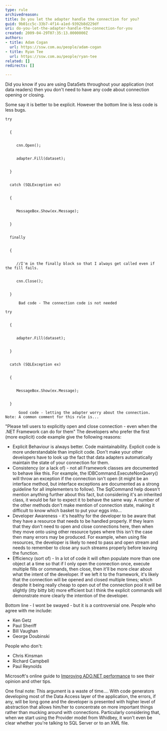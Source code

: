 ```yaml
---
type: rule
archivedreason: 
title: Do you let the adapter handle the connection for you?
guid: 9b01cc5c-33b7-4f14-a1ed-9392b8d229df
uri: do-you-let-the-adapter-handle-the-connection-for-you
created: 2009-04-29T07:35:13.0000000Z
authors:
- title: Adam Cogan
  url: https://ssw.com.au/people/adam-cogan
- title: Ryan Tee
  url: https://ssw.com.au/people/ryan-tee
related: []
redirects: []

---
```


Did you know if you are using DataSets throughout your application (not data readers) then you don't need to have any code about connection opening or closing.

Some say it is better to be explicit. However the bottom line is less code is less bugs.

<!--endintro-->


```
try


  {

 
     cnn.Open();


     adapter.Fill(dataset);


  }


  catch (SQLException ex)


  {


     MessageBox.Show(ex.Message);


  }


  finally


  {


     //I'm in the finally block so that I always get called even if the fill fails.


     cnn.Close();


  }
```

          Bad code - The connection code is not needed            

```
try


  {


     adapter.Fill(dataset);

 
  }


  catch (SQLException ex)


  {


     MessageBox.Show(ex.Message);


  }
```

          Good code - letting the adapter worry about the connection.  Note: A common comment for this rule is...
 "Please tell users to explicitly open and close connection - even when the .NET Framework can do for them" 
The developers who prefer the first (more explicit) code example give the following reasons:

* Explicit Behaviour is always better. Code maintainability. Explicit code is more understandable than implicit code. Don't make your other developers have to look up the fact that data adapters automatically maintain the state of your connection for them.
* Consistency (or a lack of) - not all Framework classes are documented to behave like this. For example, the IDBCommand.ExecuteNonQuery() will throw an exception if the connection isn't open (it might be an interface method, but interface exceptions are documented as a strong guideline for all implementers to follow). The SqlCommand help doesn't mention anything further about this fact, but considering it's an inherited class, it would be fair to expect it to behave the same way. A number of the other methods don't make mention of connection state, making it difficult to know which basket to put your eggs into...
* Developer Awareness - it's healthy for the developer to be aware that they have a resource that needs to be handled properly. If they learn that they don't need to open and close connections here, then when they move onto using other resource types where this isn't the case then many errors may be produced. For example, when using file resources, the developer is likely to need to pass and open stream and needs to remember to close any such streams properly before leaving the function.
* Efficiency (sort of) - In a lot of code it will often populate more than one object at a time so that if I only open the connection once, execute multiple fills or commands, then close, then it'll be more clear about what the intent of the developer. If we left it to the framework, it's likely that the connection will be opened and closed multiple times; which despite it being really cheap to open out of the connection pool it will be slightly (itty bitty bit) more efficient but I think the explicit commands will demonstrate more clearly the intention of the developer.


Bottom line - I wont be swayed - but it is a controversial one. People who agree with me include:

* Ken Getz
* Paul Sheriff
* Bill Vaughan
* George Doubinski


People who don't:

* Chris Kinsman
* Richard Campbell
* Paul Reynolds


Microsoft's online guide to [Improving ADO.NET performance](http&#58;//www.ssw.com.au/ssw/Redirect/MSDN_ADO.htm) to see their opinion and other tips.

One final note: This argument is a waste of time.... With code generators developing most of the Data Access layer of the application, the errors, if any, will be long gone and the developer is presented with higher level of abstraction that allows him/her to concentrate on more important things rather than mucking around with connections. Particularly considering that, when we start using the Provider model from Whidbey, it won't even be clear whether you're talking to SQL Server or to an XML file.
